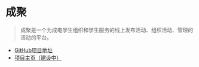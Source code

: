# 成聚
> 成聚是一个为成电学生组织和学生服务的线上发布活动、组织活动、管理的活动的平台。

- [GitHub项目地址](https://github.com/moyuteam/ChengJu)
- [项目主页（建设中）](diaosudev.cn)